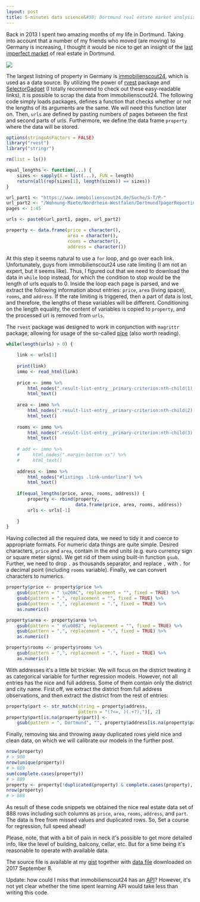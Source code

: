 ```yaml
---
layout: post
title: 5-minutes data science&#58; Dortmund real estate market analysis &#40obtaining and tidying data&#41
---
```


Back in 2013 I spent two amazing months of my life in Dortmund. Taking into account that a number of my friends who moved (are moving) to Germany is increasing, I thought it would be nice to get an insight of the [last imperfect market](http://www.bbc.com/news/business-34531638) of real estate in Dortmund.

![](https://irudnyts.github.io/images/posts/2017-04-25-Dortmund-real-estate-market-analysis/monopoly.png)

The largest listning of property in Germany is [immobilienscout24](https://www.immobilienscout24.de), which is used as a data source. By utilizing the power of [rvest](https://blog.rstudio.org/2014/11/24/rvest-easy-web-scraping-with-r/) package and [SelectorGadget](https://cran.r-project.org/web/packages/rvest/vignettes/selectorgadget.html) (I totally recommend to check out these easy-readable links), it is possible to scrap the data from immobilienscout24. The following code simply loads packages, defines a function that checks whether or not the lengths of its arguments are the same. We will need this function later on. Then, `urls` are defined by pasting numbers of pages between the first and second parts of urls. Furthermore, we define the data frame `property` where the data will be stored.

```r
options(stringsAsFactors = FALSE)
library("rvest")
library("stringr")

rm(list = ls())

equal_lengths <- function(...) {
    sizes <- sapply(X = list(...), FUN = length)
    return(all(rep(sizes[1], length(sizes)) == sizes))
}

url_part1 <- "https://www.immobilienscout24.de/Suche/S-T/P-"
url_part2 <- "/Wohnung-Miete/Nordrhein-Westfalen/Dortmund?pagerReporting=true"
pages <- 1:45

urls <- paste0(url_part1, pages, url_part2)

property <- data.frame(price = character(),
                       area = character(),
                       rooms = character(),
                       address = character())
```

At this step it seems natural to use a `for` loop, and go over each link. Unfortunately, guys from immobilienscout24 use rate limiting (I am not an expert, but it seems like). Thus, I figured out that we need to download the data in `while` loop instead, for which the condition to stop would be the length of urls equals to 0. Inside the loop each page is parsed, and we extract the following information about entries: `price`, `area` (living space), `rooms`, and `address`. If the rate limiting is triggered, then a part of data is lost, and therefore, the lengths of these variables will be different. Conditioning on the length equality, the content of variables is copied to `property`, and the processed url is removed from `urls`.

The `rvest` package was designed to work in conjunction with `magrittr` package, allowing for usage of the so-called [pipe](https://www.r-bloggers.com/why-bother-with-magrittr/) (also worth reading).

```r
while(length(urls) > 0) {
    
    link <- urls[1]
    
    print(link)
    immo <- read_html(link)
    
    price <- immo %>% 
        html_nodes(".result-list-entry__primary-criterion:nth-child(1) .font-line-xs") %>%
        html_text()
    
    area <- immo %>% 
        html_nodes(".result-list-entry__primary-criterion:nth-child(2) .font-line-xs") %>%
        html_text()
    
    rooms <- immo %>% 
        html_nodes(".result-list-entry__primary-criterion:nth-child(3) .font-line-xs") %>%
        html_text()
    
    # add <- immo %>% 
    #     html_nodes(".margin-bottom-xs") %>%
    #     html_text()
    
    address <- immo %>%
        html_nodes("#listings .link-underline") %>%
        html_text()
    
    if(equal_lengths(price, area, rooms, address)) {
        property <- rbind(property, 
                          data.frame(price, area, rooms, address))
        urls <- urls[-1]
        
    }
}
```

Having collected all the required data, we need to tidy it and coerce to appropriate formats. For numeric data things are quite simple. Desired characters, `price` and `area`, contain in the end units (e.g. euro currency sign or square meter signs). We get rid of them using built-in function `gsub`. Further, we need to drop `.` as thousands separator, and replace `,` with `.` for a decimal point (including `rooms` variable). Finally, we can convert characters to numerics.

```r
property$price <- property$price %>% 
    gsub(pattern = " \u20AC", replacement = "", fixed = TRUE) %>%
    gsub(pattern = ".", replacement = "", fixed = TRUE) %>% 
    gsub(pattern = ",", replacement = ".", fixed = TRUE) %>%
    as.numeric()

property$area <- property$area %>%
    gsub(pattern = " m\u00B2", replacement = "", fixed = TRUE) %>%
    gsub(pattern = ",", replacement = ".", fixed = TRUE) %>%
    as.numeric()

property$rooms <- property$rooms %>%
    gsub(pattern = ",", replacement = ".", fixed = TRUE) %>%
    as.numeric()
```


With addresses it's a little bit trickier. We will focus on the district treating it as categorical variable for further regression models. However, not all entries has the nice and full address. Some of them contain only the district and city name. First off, we extract the district from full address observations, and then extract the district from the rest of entries: 

```r
property$part <- str_match(string = property$address,
                           pattern = "(?<=, )(.+?),")[, 2]
property$part[is.na(property$part)] <- 
    gsub(pattern = ", Dortmund", "", property$address[is.na(property$part)])
```

Finally, removing `NA`s and throwing away duplicated rows yield nice and clean data, on which we will calibrate our models in the further post.

```r
nrow(property)
# > 900
nrow(unique(property))
# > 889
sum(complete.cases(property))
# > 889
property <- property[!duplicated(property) & complete.cases(property), ]
nrow(property)
# > 888
```
As result of these code snippets we obtained the nice real estate data set of 888 rows including such columns as `price`, `area`, `rooms`, `address`, and `part`. The data is free from missed values and duplicated rows. So, Set a course for regression, full speed ahead!

Please, note, that with a bit of pain in neck it's possible to get more detailed info, like the level of building, balcony, cellar, etc. But for a time being it's reasonable to operate with available data.

The source file is available at my [gist](https://gist.github.com/irudnyts/9919fd110dabeea41c12894f2275adf9) together with [data file](https://gist.github.com/irudnyts/ec2a2af812d7b23b26294b01181d8791) downloaded on 2017 September 8.

Update: how could I miss that immobilienscout24 has an [API](https://api.immobilienscout24.de/)? However, it's not yet clear whether the time spent learning API would take less than writing this code.